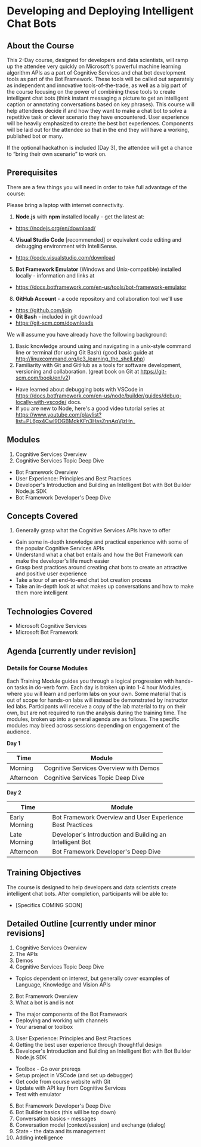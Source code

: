 Developing and Deploying Intelligent Chat Bots 
===============================================

## About the Course

This 2-Day course, designed for developers and data scientists, will ramp up the attendee very quickly on Microsoft's powerful machine learning algorithm APIs as a part of Cognitive Services and chat bot development tools as part of the Bot Framework.  These tools will be called out separately as independent and innovative tools-of-the-trade, as well as a big part of the course focusing on the power of combining these tools to create intelligent chat bots (think instant messaging a picture to get an intelligent caption or annotating conversations based on key phrases).  This course will help attendees decide if and how they want to make a chat bot to solve a repetitive task or clever scenario they have encountered.  User experience will be heavily emphasized to create the best bot experiences.  Components will be laid out for the attendee so that in the end they will have a working, published bot or many.

If the optional hackathon is included (Day 3), the attendee will get a chance to “bring their own scenario” to work on.  

## Prerequisites

There are a few things you will need in order to take full advantage of the course:

Please bring a laptop with internet connectivity.

1. **Node.js** with **npm** installed locally - get the latest at:
  * https://nodejs.org/en/download/
4. **Visual Studio Code** \[recommended\] or equivalent code editing and debugging environment with IntelliSense.  
  * https://code.visualstudio.com/download
5. **Bot Framework Emulator** (Windows and Unix-compatible) installed locally - information and links at
  * https://docs.botframework.com/en-us/tools/bot-framework-emulator
8.  **GitHub Account** - a code repository and collaboration tool we'll use
  * https://github.com/join
*  **Git Bash** - included in git download
  * https://git-scm.com/downloads

We will assume you have already have the following background:

1.  Basic knowledge around using and navigating in a unix-style command line or terminal (for using Git Bash) (good basic guide at http://linuxcommand.org/lc3_learning_the_shell.php)
2.  Familiarity with Git and GitHub as a tools for software development, versioning and collaboration. (great book on Git at https://git-scm.com/book/en/v2)
*  Have learned about debugging bots with VSCode in https://docs.botframework.com/en-us/node/builder/guides/debug-locally-with-vscode/ docs.
*  If you are new to Node, here's a good video tutorial series at https://www.youtube.com/playlist?list=PL6gx4Cwl9DGBMdkKFn3HasZnnAqVjzHn_

## Modules

1.  Cognitive Services Overview
2.  Cognitive Services Topic Deep Dive
*  Bot Framework Overview
*  User Experience:  Principles and Best Practices
*  Developer's Introduction and Building an Intelligent Bot with Bot Builder Node.js SDK
*  Bot Framework Developer's Deep Dive

## Concepts Covered

1.  Generally grasp what the Cognitive Services APIs have to offer
*  Gain some in-depth knowledge and practical experience with some of the popular Cognitive Services APIs
*  Understand what a chat bot entails and how the Bot Framework can make the developer's life much easier
*  Grasp best practices around creating chat bots to create an attractive and positive user experience
*  Take a tour of an end-to-end chat bot creation process
*  Take an in-depth look at what makes up conversations and how to make them more intelligent

## Technologies Covered

* Microsoft Cognitive Services
* Microsoft Bot Framework

## Agenda [currently under revision]

### Details for Course Modules

Each Training Module guides you through a logical progression with hands-on tasks in do-verb form. Each day is broken up into 1-4 hour Modules, where you will learn and perform labs on your own. Some material that is out of scope for hands-on labs will instead be demonstrated by instructor led labs. Participants will receive a copy of the lab material to try on their own, but are not required to run the analysis during the training time.
The modules, broken up into a general agenda are as follows. The specific modules may bleed across sessions depending on engagement of the audience.

**Day 1**

| Time | Module |
| --- | --- |
| Morning | Cognitive Services Overview with Demos |
| Afternoon |  Cognitive Services Topic Deep Dive |

**Day 2**

| Time | Module |
| --- | --- |
| Early Morning | Bot Framework Overview and User Experience Best Practices |
| Late Morning | Developer's Introduction and Building an Intelligent Bot |
| Afternoon | Bot Framework Developer's Deep Dive |

## Training Objectives

The course is designed to help developers and data scientists create intelligent chat bots. After completion, participants will be able to:
* \[Specifics COMING SOON\]

## Detailed Outline [currently under minor revisions]

1. Cognitive Services Overview
  1. The APIs
  2. Demos
1. Cognitive Services Topic Deep Dive
  - Topics dependent on interest, but generally cover examples of Language, Knowledge and Vision APIs
2. Bot Framework Overview
  1. What a bot is and is not
  * The major components of the Bot Framework
  * Deploying and working with channels
  * Your arsenal or toolbox
3. User Experience:  Principles and Best Practices
  1. Getting the best user experience through thoughtful design
4. Developer's Introduction and Building an Intelligent Bot with Bot Builder Node.js SDK
  * Toolbox - Go over prereqs
  * Setup project in VSCode (and set up debugger)
  * Get code from course website with Git
  * Update with API key from Cognitive Services
  * Test with emulator
5. Bot Framework Developer's Deep Dive
  1. Bot Builder basics (this will be top down)
  3. Conversation basics - messages
  4. Conversation model (context/session) and exchange (dialog)
  5. State - the data and its management
  6. Adding intelligence